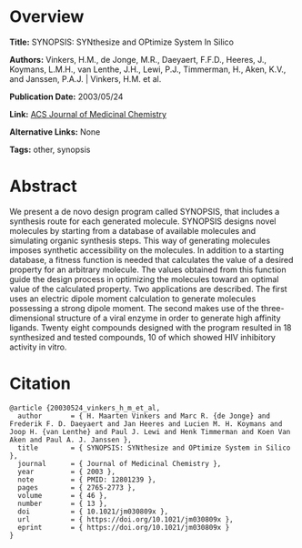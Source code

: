 # Overview
**Title:**
SYNOPSIS: SYNthesize and OPtimize System In Silico

**Authors:**
Vinkers, H.M., de Jonge, M.R., Daeyaert, F.F.D., Heeres, J., Koymans, L.M.H., van Lenthe, J.H., Lewi, P.J., Timmerman, H., Aken, K.V., and Janssen, P.A.J. |
Vinkers, H.M. et al.

**Publication Date:**
2003/05/24

**Link:**
[ACS Journal of Medicinal Chemistry](https://pubs.acs.org/doi/10.1021/jm030809x)

**Alternative Links:**
None

**Tags:**
other, synopsis


# Abstract
We present a de novo design program called SYNOPSIS, that includes a synthesis route for each generated molecule.
SYNOPSIS designs novel molecules by starting from a database of available molecules and simulating organic synthesis steps.
This way of generating molecules imposes synthetic accessibility on the molecules.
In addition to a starting database, a fitness function is needed that calculates the value of a desired property for an arbitrary molecule.
The values obtained from this function guide the design process in optimizing the molecules toward an optimal value of the calculated property.
Two applications are described.
The first uses an electric dipole moment calculation to generate molecules possessing a strong dipole moment.
The second makes use of the three-dimensional structure of a viral enzyme in order to generate high affinity ligands.
Twenty eight compounds designed with the program resulted in 18 synthesized and tested compounds, 10 of which showed HIV inhibitory activity in vitro.


# Citation
```
@article {20030524_vinkers_h_m_et_al,
  author       = { H. Maarten Vinkers and Marc R. {de Jonge} and Frederik F. D. Daeyaert and Jan Heeres and Lucien M. H. Koymans and Joop H. {van Lenthe} and Paul J. Lewi and Henk Timmerman and Koen Van Aken and Paul A. J. Janssen },
  title        = { SYNOPSIS: SYNthesize and OPtimize System in Silico },
  journal      = { Journal of Medicinal Chemistry },
  year         = { 2003 },
  note         = { PMID: 12801239 },
  pages        = { 2765-2773 },
  volume       = { 46 },
  number       = { 13 },
  doi          = { 10.1021/jm030809x },
  url          = { https://doi.org/10.1021/jm030809x },
  eprint       = { https://doi.org/10.1021/jm030809x }
}
```

